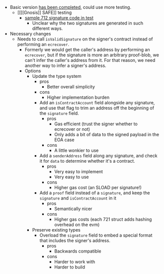 - Basic version [has been completed](https://github.com/delegatable/delegatable-sol/pull/34), could use more testing.
    - [[[[Gnosis]] SAFE]] testing
        - [sample 712 signature code in test](https://github.com/safe-global/safe-contracts/blob/main/test/handlers/CompatibilityFallbackHandler.spec.ts#L86-L94)
            - Unclear why the two signatures are generated in such different ways.
- Necessary changes
    - Needs to call `isValidSignature` on the signer's contract instead of performing an `ecrecover`.
        - Formerly we would get the caller's address by performing an `ecrecover`, but if the signature is more an arbitrary proof-blob, we can't infer the caller's address from it. For that reason, we need another way to infer a signer's address.
        - Options
            - Update the type system
                - pros
                    - Better overall simplicity
                - cons
                    - Higher implementation burden
                - Add an `isContractAccount` field alongside any signature, and use that flag to trim an address off the beginning of the `signature` field.
                    - pros
                        - Gas efficient (trust the signer whether to ecrecover or not)
                        - Only adds a bit of data to the signed payload in the EOA case
                    - cons
                        - A little wonkier to use
                - Add a `senderAddress` field along any signature, and check it for `data` to determine whether it's a contract.
                    - pros
                        - Very easy to implement
                        - Very easy to use
                    - cons
                        - Higher gas cost (an SLOAD per signature!)
                - Add a `proof` field instead of a `signature`, and keep the `signature` and `isContractAccount` in it
                    - pros
                        - Semantically nicer
                    - cons
                        - Higher gas costs (each 721 struct adds hashing overhead on the evm)
            - Preserve existing types
                - Overload the `signature` field to embed a special format that includes the signer's address.
                    - pros
                        - Backwards compatible
                    - cons
                        - Harder to work with
                        - Harder to build
